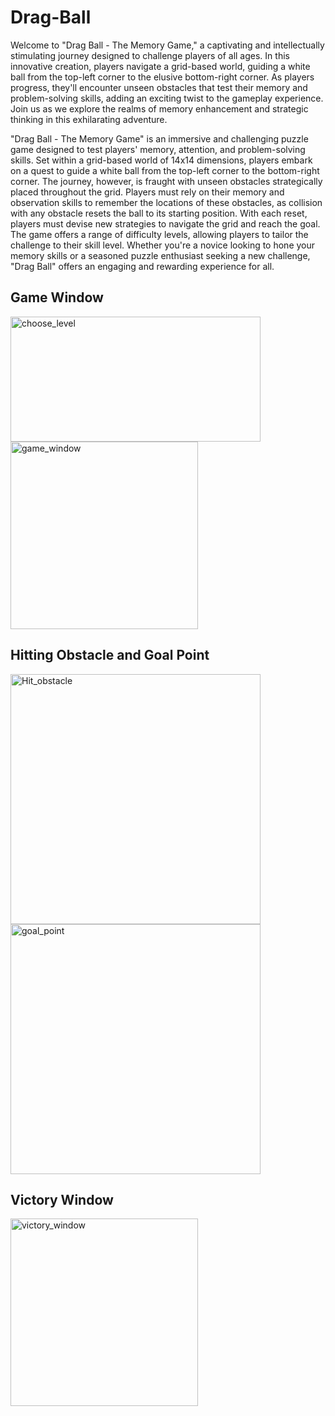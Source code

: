 # Drag-Ball
Welcome to "Drag Ball - The Memory Game," a captivating and intellectually stimulating journey designed to challenge players of all ages. In this innovative creation, players navigate a grid-based world, guiding a white ball from the top-left corner to the elusive bottom-right corner. As players progress, they'll encounter unseen obstacles that test their memory and problem-solving skills, adding an exciting twist to the gameplay experience. Join us as we explore the realms of memory enhancement and strategic thinking in this exhilarating adventure.

"Drag Ball - The Memory Game" is an immersive and challenging puzzle game designed to test players' memory, attention, and problem-solving skills. Set within a grid-based world of 14x14 dimensions, players embark on a quest to guide a white ball from the top-left corner to the bottom-right corner. The journey, however, is fraught with unseen obstacles strategically placed throughout the grid.
Players must rely on their memory and observation skills to remember the locations of these obstacles, as collision with any obstacle resets the ball to its starting position. With each reset, players must devise new strategies to navigate the grid and reach the goal.
The game offers a range of difficulty levels, allowing players to tailor the challenge to their skill level. Whether you're a novice looking to hone your memory skills or a seasoned puzzle enthusiast seeking a new challenge, "Drag Ball" offers an engaging and rewarding experience for all.

## Game Window
<img src="https://github.com/user-attachments/assets/95f3b728-6d25-4650-9bd0-23a3fe899568" alt="choose_level" width="400" height="200"/>
<img src="https://github.com/user-attachments/assets/05dc29a3-f89a-4178-9909-f8c5aae52da4" alt="game_window" width="300" height="300"/>

## Hitting Obstacle and Goal Point
<img src="https://github.com/user-attachments/assets/35a5028c-2313-433a-a160-26c3b7bd98a0" alt="Hit_obstacle" width="400" height="400"/>
<img src="https://github.com/user-attachments/assets/06919741-6b07-47f2-8024-7416f143c781" alt="goal_point" width="400" height="400"/>

## Victory Window
<img src="https://github.com/user-attachments/assets/0a9c4ffc-878c-4314-b6dd-c7b6eea523b4" alt="victory_window" width="300" height="300"/>

